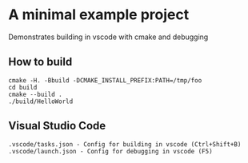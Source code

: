 # A minimal example project

Demonstrates building in vscode with cmake and debugging

## How to build

```
cmake -H. -Bbuild -DCMAKE_INSTALL_PREFIX:PATH=/tmp/foo
cd build
cmake --build .
./build/HelloWorld
```

## Visual Studio Code
```
.vscode/tasks.json - Config for building in vscode (Ctrl+Shift+B)
.vscode/launch.json - Config for debugging in vscode (F5)
```